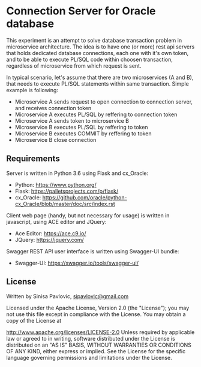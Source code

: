 Connection Server for Oracle database
=====================================


This experiment is an attempt to solve database transaction problem in microservice architecture. The idea is to have one (or more) rest api servers that holds dedicated database connections, each one with it's own token, and to be able to execute PL/SQL code within choosen transaction, regardless of microservice from which request is sent.

In typical scenario, let's assume that there are two microservices (A and B), that needs to execute PL/SQL statements within same transaction. Simple example is following:

* Microservice A sends request to open connection to connection server, and receives connection token
* Microservice A executes PL/SQL by reffering to connection token
* Microservice A sends token to microservice B
* Microservice B executes PL/SQL by reffering to token
* Microservice B executes COMMIT by reffering to token
* Microservice B close connection


Requirements
------------

Server is written in Python 3.6 using Flask and cx_Oracle:
* Python: https://www.python.org/
* Flask: https://palletsprojects.com/p/flask/
* cx_Oracle: https://github.com/oracle/python-cx_Oracle/blob/master/doc/src/index.rst

Client web page (handy, but not necessary for usage) is written in javascript, using ACE editor and JQuery:
* Ace Editor: https://ace.c9.io/
* JQuery: https://jquery.com/

Swagger REST API user interface is written using Swagger-UI bundle:
* Swagger-UI: https://swagger.io/tools/swagger-ui/


License
-------

Written by Sinisa Pavlovic, sipavlovic@gmail.com

Licensed under the Apache License, Version 2.0 (the "License"); you may not use this file except in compliance with the License. You may obtain a copy of the License at

 http://www.apache.org/licenses/LICENSE-2.0
Unless required by applicable law or agreed to in writing, software distributed under the License is distributed on an "AS IS" BASIS, WITHOUT WARRANTIES OR CONDITIONS OF ANY KIND, either express or implied. See the License for the specific language governing permissions and limitations under the License.



